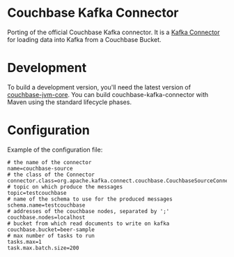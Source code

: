 # Couchbase Kafka Connector

Porting of the official Couchbase Kafka connector.
It is a [Kafka Connector](http://kafka.apache.org/090/documentation.html#connect)
for loading data into Kafka from a Couchbase Bucket.

# Development

To build a development version, you'll need the latest version of
[couchbase-jvm-core](https://github.com/couchbase/couchbase-jvm-core).
You can build couchbase-kafka-connector with Maven using the
standard lifecycle phases.

# Configuration

Example of the configuration file:

```
# the name of the connector
name=couchbase-source
# the class of the Connector
connector.class=org.apache.kafka.connect.couchbase.CouchbaseSourceConnector
# topic on which produce the messages
topic=testcouchbase
# name of the schema to use for the produced messages
schema.name=testcouchbase
# addresses of the couchbase nodes, separated by ';'
couchbase.nodes=localhost
# bucket from which read documents to write on kafka
couchbase.bucket=beer-sample
# max number of tasks to run
tasks.max=1
task.max.batch.size=200
```